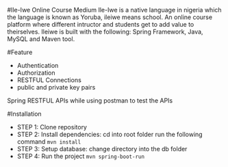 #Ile-Iwe Online Course Medium
Ile-Iwe is a native language in nigeria which the language is known as Yoruba, ileiwe means school. An online course platform where different intructor and students get to add value to theirselves.
Ileiwe is built with the following: Spring Framework, Java, MySQL and Maven tool.

#Feature
- Authentication
- Authorization
- RESTFUL Connections
- public and private key pairs

Spring RESTFUL APIs while using postman to test the APIs

#Installation
- STEP 1: Clone repository
- STEP 2: Install dependencies: cd into root folder run the following command `mvn install`
- STEP 3: Setup database: change directory into the db folder
- STEP 4: Run the project `mvn spring-boot-run`


